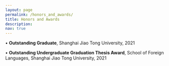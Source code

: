 ```yaml
---
layout: page
permalink: /honors_and_awards/
title: Honors and Awards
description: 
nav: true
---
```


&#8226; **Outstanding Graduate**, Shanghai Jiao Tong University, 2021

&#8226; **Outstanding Undergraduate Graduation Thesis Award**, School of Foreign Languages, Shanghai Jiao Tong University, 2021
